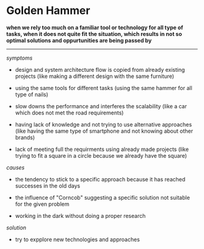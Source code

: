 # Golden Hammer

**when we rely too much on a familiar tool or technology for all type of tasks, when it does not quite fit the situation, which results in not so optimal solutions and oppurtunities are being passed by**

***

*symptoms*

+ design and system architecture flow is copied from already existing projects (like making a different design with the same furniture)

+ using the same tools for different tasks (using the same hammer for all type of nails)

+ slow downs the performance and interferes the scalability (like a car which does not met the road requirements)

+ having lack of knowledge and not trying to use alternative approaches (like having the same type of smartphone and not knowing about other brands)

+ lack of meeting full the requirments using already made projects (like trying to fit a square in a circle because we already have the square)

*causes*

+ the tendency to stick to a specific approach because it has reached successes in the old days

+ the influence of "Corncob" suggesting a specific solution not suitable for the given problem

+ working in the dark without doing a proper research

*solution*

+ try to expplore new technologies and approaches


